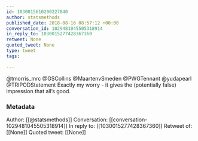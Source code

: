 ```yaml
---
id: 1030015610200227840
author: statsmethods
published_date: 2018-08-16 08:57:12 +00:00
conversation_id: 1029481045505318914
in_reply_to: 1030015277428367360
retweet: None
quoted_tweet: None
type: tweet
tags:

---
```


@tmorris_mrc @GSCollins @MaartenvSmeden @PWGTennant @yudapearl @TRIPODStatement Exactly my worry - it gives the (potentially false) impression that all’s good.

### Metadata

Author: [[@statsmethods]]
Conversation: [[conversation-1029481045505318914]]
In reply to: [[1030015277428367360]]
Retweet of: [[None]]
Quoted tweet: [[None]]
